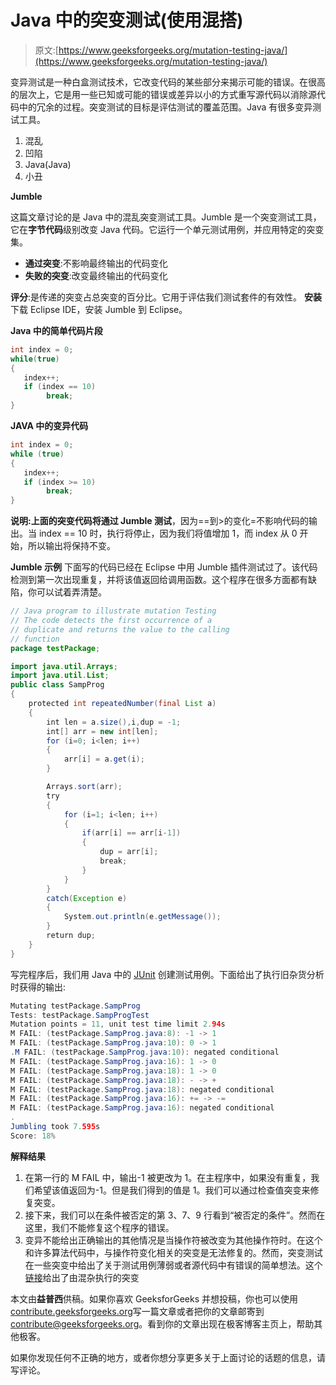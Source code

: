 # Java 中的突变测试(使用混搭)

> 原文:[https://www.geeksforgeeks.org/mutation-testing-java/](https://www.geeksforgeeks.org/mutation-testing-java/)

变异测试是一种白盒测试技术，它改变代码的某些部分来揭示可能的错误。在很高的层次上，它是用一些已知或可能的错误或差异以小的方式重写源代码以消除源代码中的冗余的过程。突变测试的目标是评估测试的覆盖范围。Java 有很多变异测试工具。

1.  混乱
2.  凹陷
3.  Java(Java)
4.  小丑

<pstyle center="">**Jumble**

这篇文章讨论的是 Java 中的混乱突变测试工具。Jumble 是一个突变测试工具，它在**字节代码**级别改变 Java 代码。它运行一个单元测试用例，并应用特定的突变集。

*   **通过突变**:不影响最终输出的代码变化
*   **失败的突变**:改变最终输出的代码变化

**评分**:是传递的突变占总突变的百分比。它用于评估我们测试套件的有效性。
**安装**
下载 Eclipse IDE，安装 Jumble 到 Eclipse。

**Java 中的简单代码片段**

```java
int index = 0;
while(true)
{
   index++;
   if (index == 10) 
        break;
}

```

**JAVA 中的变异代码**

```java
int index = 0;
while (true)
{
   index++;
   if (index >= 10) 
        break;
}

```

**说明:**上面的突变代码将**通过 Jumble 测试**，因为==到>的变化=不影响代码的输出。当 index == 10 时，执行将停止，因为我们将值增加 1，而 index 从 0 开始，所以输出将保持不变。

**Jumble 示例** 下面写的代码已经在 Eclipse 中用 Jumble 插件测试过了。该代码检测到第一次出现重复，并将该值返回给调用函数。这个程序在很多方面都有缺陷，你可以试着弄清楚。

```java
// Java program to illustrate mutation Testing
// The code detects the first occurrence of a 
// duplicate and returns the value to the calling
// function
package testPackage;

import java.util.Arrays;
import java.util.List;
public class SampProg
{
    protected int repeatedNumber(final List a)
    {
        int len = a.size(),i,dup = -1;
        int[] arr = new int[len];
        for (i=0; i<len; i++)
        {
            arr[i] = a.get(i);
        }

        Arrays.sort(arr);
        try
        {
            for (i=1; i<len; i++)
            {
                if(arr[i] == arr[i-1])
                {
                    dup = arr[i];
                    break;
                }
            }
        }
        catch(Exception e)
        {
            System.out.println(e.getMessage());
        }
        return dup;
    }
}
```

写完程序后，我们用 Java 中的 [JUnit](http://junit.org/junit4/) 创建测试用例。下面给出了执行旧杂货分析时获得的输出:

```java
Mutating testPackage.SampProg
Tests: testPackage.SampProgTest
Mutation points = 11, unit test time limit 2.94s
M FAIL: (testPackage.SampProg.java:8): -1 -> 1
M FAIL: (testPackage.SampProg.java:10): 0 -> 1
.M FAIL: (testPackage.SampProg.java:10): negated conditional
M FAIL: (testPackage.SampProg.java:16): 1 -> 0
M FAIL: (testPackage.SampProg.java:18): 1 -> 0
M FAIL: (testPackage.SampProg.java:18): - -> +
M FAIL: (testPackage.SampProg.java:18): negated conditional
M FAIL: (testPackage.SampProg.java:16): += -> -=
M FAIL: (testPackage.SampProg.java:16): negated conditional
.
Jumbling took 7.595s
Score: 18%
```

**解释结果**

1.  在第一行的 M FAIL 中，输出-1 被更改为 1。在主程序中，如果没有重复，我们希望该值返回为-1。但是我们得到的值是 1。我们可以通过检查值突变来修复突变。
2.  接下来，我们可以在条件被否定的第 3、7、9 行看到“被否定的条件”。然而在这里，我们不能修复这个程序的错误。
3.  变异不能给出正确输出的其他情况是当操作符被改变为其他操作符时。在这个和许多算法代码中，与操作符变化相关的突变是无法修复的。然而，突变测试在一些突变中给出了关于测试用例薄弱或者源代码中有错误的简单想法。这个[链接](http://jumble.sourceforge.net/mutations.html)给出了由混杂执行的突变

本文由**益普西**供稿。如果你喜欢 GeeksforGeeks 并想投稿，你也可以使用[contribute.geeksforgeeks.org](http://contribute.geeksforgeeks.org)写一篇文章或者把你的文章邮寄到 contribute@geeksforgeeks.org。看到你的文章出现在极客博客主页上，帮助其他极客。

如果你发现任何不正确的地方，或者你想分享更多关于上面讨论的话题的信息，请写评论。</pstyle>
